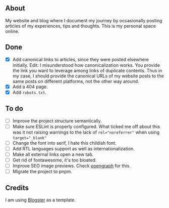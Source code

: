 ## About

My website and blog where I document my journey by occasionally posting articles of my experiences, tips and thoughts. This is my personal space online.

## Done

- [x] Add canonical links to articles, since they were posted elsewhere initially. Edit: I misunderstood how canonicalization works. You provide the link you want to leverage among links of duplicate contents. Thus in my case, I should provide the canonical URLs of my website posts to the same posts on different platforms, not the other way around.
- [x] Add a 404 page.
- [x] Add `robots.txt`.

## To do

- [ ] Improve the project structure semantically.
- [ ] Make sure ESLint is properly configured. What ticked me off about this was it not raising warnings to the lack of `rel="noreferrer"` when using `target="_blank"`
- [ ] Change the font into serif, I hate this childish font.
- [ ] Add RTL languages support as well as internationalization.
- [ ] Make all external links open a new tab.
- [ ] Get rid of fontawesome, it's too bloated.
- [ ] Improve SEO image previews. Check [opengraph](https://www.opengraph.xyz/) for this.
- [ ] Migrate the project to pnpm.

## Credits

I am using [Blogster](https://github.com/flexdinesh/blogster) as a template.
